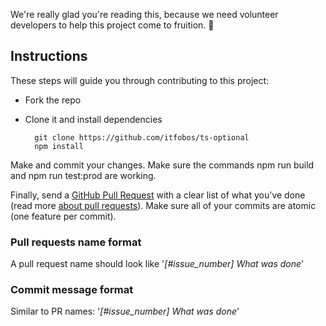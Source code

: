 We're really glad you're reading this, because we need volunteer developers to help this project come to fruition. 👏

## Instructions

These steps will guide you through contributing to this project:

- Fork the repo
- Clone it and install dependencies

		git clone https://github.com/itfobos/ts-optional
		npm install


Make and commit your changes. Make sure the commands npm run build and npm run test:prod are working.

Finally, send a [GitHub Pull Request](https://github.com/itfobos/ts-optional/compare?expand=1) 
with a clear list of what you've done (read more [about pull requests](https://help.github.com/articles/about-pull-requests/)). 
Make sure all of your commits are atomic (one feature per commit).

### Pull requests name format

A pull request name should look like '_[#issue_number] What was done_'

### Commit message format

Similar to PR names: '_[#issue_number] What was done_'

